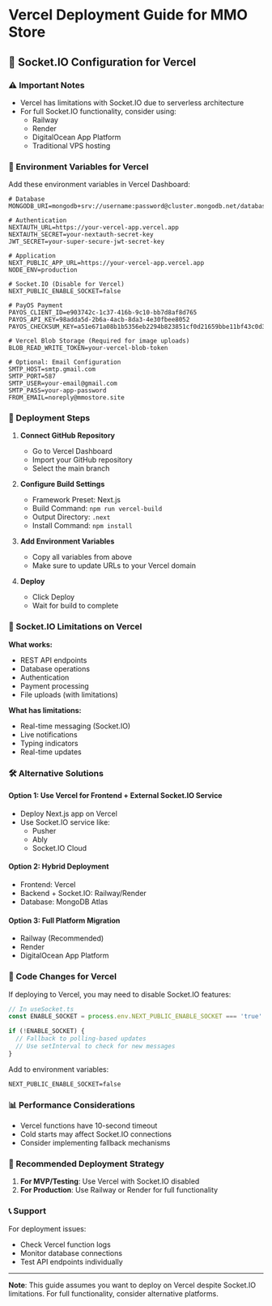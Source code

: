 # Vercel Deployment Guide for MMO Store

## 🚀 Socket.IO Configuration for Vercel

### ⚠️ Important Notes
- Vercel has limitations with Socket.IO due to serverless architecture
- For full Socket.IO functionality, consider using:
  - Railway
  - Render
  - DigitalOcean App Platform
  - Traditional VPS hosting

### 🔧 Environment Variables for Vercel

Add these environment variables in Vercel Dashboard:

```env
# Database
MONGODB_URI=mongodb+srv://username:password@cluster.mongodb.net/database_name

# Authentication
NEXTAUTH_URL=https://your-vercel-app.vercel.app
NEXTAUTH_SECRET=your-nextauth-secret-key
JWT_SECRET=your-super-secure-jwt-secret-key

# Application
NEXT_PUBLIC_APP_URL=https://your-vercel-app.vercel.app
NODE_ENV=production

# Socket.IO (Disable for Vercel)
NEXT_PUBLIC_ENABLE_SOCKET=false

# PayOS Payment
PAYOS_CLIENT_ID=e903742c-1c37-416b-9c10-bb7d8af8d765
PAYOS_API_KEY=98adda5d-2b6a-4acb-8da3-4e30fbee8052
PAYOS_CHECKSUM_KEY=a51e671a08b1b5356eb2294b823851cf0d21659bbe11bf43c0d3479f55ed21a3

# Vercel Blob Storage (Required for image uploads)
BLOB_READ_WRITE_TOKEN=your-vercel-blob-token

# Optional: Email Configuration
SMTP_HOST=smtp.gmail.com
SMTP_PORT=587
SMTP_USER=your-email@gmail.com
SMTP_PASS=your-app-password
FROM_EMAIL=noreply@mmostore.site
```

### 📝 Deployment Steps

1. **Connect GitHub Repository**
   - Go to Vercel Dashboard
   - Import your GitHub repository
   - Select the main branch

2. **Configure Build Settings**
   - Framework Preset: Next.js
   - Build Command: `npm run vercel-build`
   - Output Directory: `.next`
   - Install Command: `npm install`

3. **Add Environment Variables**
   - Copy all variables from above
   - Make sure to update URLs to your Vercel domain

4. **Deploy**
   - Click Deploy
   - Wait for build to complete

### 🔄 Socket.IO Limitations on Vercel

**What works:**
- REST API endpoints
- Database operations
- Authentication
- Payment processing
- File uploads (with limitations)

**What has limitations:**
- Real-time messaging (Socket.IO)
- Live notifications
- Typing indicators
- Real-time updates

### 🛠️ Alternative Solutions

#### Option 1: Use Vercel for Frontend + External Socket.IO Service
- Deploy Next.js app on Vercel
- Use Socket.IO service like:
  - Pusher
  - Ably
  - Socket.IO Cloud

#### Option 2: Hybrid Deployment
- Frontend: Vercel
- Backend + Socket.IO: Railway/Render
- Database: MongoDB Atlas

#### Option 3: Full Platform Migration
- Railway (Recommended)
- Render
- DigitalOcean App Platform

### 🔧 Code Changes for Vercel

If deploying to Vercel, you may need to disable Socket.IO features:

```typescript
// In useSocket.ts
const ENABLE_SOCKET = process.env.NEXT_PUBLIC_ENABLE_SOCKET === 'true'

if (!ENABLE_SOCKET) {
  // Fallback to polling-based updates
  // Use setInterval to check for new messages
}
```

Add to environment variables:
```env
NEXT_PUBLIC_ENABLE_SOCKET=false
```

### 📊 Performance Considerations

- Vercel functions have 10-second timeout
- Cold starts may affect Socket.IO connections
- Consider implementing fallback mechanisms

### 🎯 Recommended Deployment Strategy

1. **For MVP/Testing**: Use Vercel with Socket.IO disabled
2. **For Production**: Use Railway or Render for full functionality

### 📞 Support

For deployment issues:
- Check Vercel function logs
- Monitor database connections
- Test API endpoints individually

---

**Note**: This guide assumes you want to deploy on Vercel despite Socket.IO limitations. For full functionality, consider alternative platforms.